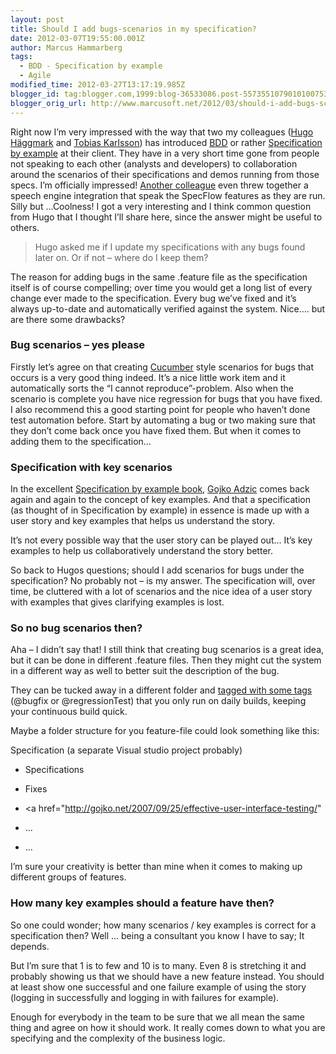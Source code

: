 ```yaml
---
layout: post
title: Should I add bugs-scenarios in my specification?
date: 2012-03-07T19:55:00.001Z
author: Marcus Hammarberg
tags:
  - BDD - Specification by example
  - Agile
modified_time: 2012-03-27T13:17:19.985Z
blogger_id: tag:blogger.com,1999:blog-36533086.post-5573551079010100753
blogger_orig_url: http://www.marcusoft.net/2012/03/should-i-add-bugs-scenarios-in-my.html
---
```



Right now I’m very impressed with the way that two my colleagues
(<a href="http://www.hugohaggmark.com/" target="_blank">Hugo Häggmark</a>
and <a href="http://www.tobias-karlsson.se/" target="_blank">Tobias
Karlsson</a>) has introduced
<a href="http://en.wikipedia.org/wiki/Behavior_Driven_Development"
target="_blank">BDD</a> or rather
<a href="http://specificationbyexample.com/"
target="_blank">Specification by example</a> at their client. They have
in a very short time gone from people not speaking to each other
(analysts and developers) to collaboration around the scenarios of their
specifications and demos running from those specs. I’m officially
impressed!
<a href="https://twitter.com/#!/toresta" target="_blank">Another
colleague</a> even threw together a speech engine integration that speak
the SpecFlow features as they are run. Silly but …Coolness!
I got a very interesting and I think common question from Hugo that I
thought I’ll share here, since the answer might be useful to others.

> Hugo asked me if I update my specifications with any bugs found later
> on. Or if not – where do I keep them?

<a href="" id="more"></a>
The reason for adding bugs in the same .feature file as the
specification itself is of course compelling; over time you would get a
long list of every change ever made to the specification. Every bug
we’ve fixed and it’s always up-to-date and automatically verified
against the system. Nice…. but are there some drawbacks?

### Bug scenarios – yes please

Firstly let’s agree on that creating
<a href="https://github.com/aslakhellesoy/cucumber/wiki/"
target="_blank">Cucumber</a> style scenarios for bugs that occurs is a
very good thing indeed. It’s a nice little work item and it
automatically sorts the “I cannot reproduce”-problem. Also when the
scenario is complete you have nice regression for bugs that you have
fixed.
I also recommend this a good starting point for people who haven’t done
test automation before. Start by automating a bug or two making sure
that they don’t come back once you have fixed them.
But when it comes to adding them to the specification…

### Specification with key scenarios

<div align="left">

In the excellent
<a href="http://manning.com/adzic/" target="_blank">Specification by
example book</a>,
<a href="http://gojko.net/" target="_blank">Gojko Adzic</a> comes back
again and again to the concept of key examples. And that a specification
(as thought of in Specification by example) in essence is made up with a
user story and key examples that helps us understand the story.

<div align="left">

It’s not every possible way that the user story can be played out… It’s
key examples to help us collaboratively understand the story better.

<div align="left">

So back to Hugos questions; should I add scenarios for bugs under the
specification? No probably not – is my answer. The specification will,
over time, be cluttered with a lot of scenarios and the nice idea of a
user story with examples that gives clarifying examples is lost.

### So no bug scenarios then?

<div align="left">

Aha – I didn’t say that! I still think that creating bug scenarios is a
great idea, but it can be done in different .feature files. Then they
might cut the system in a different way as well to better suit the
description of the bug.

<div align="left">

They can be tucked away in a different folder and <a
href="http://www.marcusoft.net/2010/12/using-tags-in-specflow-features.html"
target="_blank">tagged with some tags</a> (@bugfix or @regressionTest)
that you only run on daily builds, keeping your continuous build quick.

<div align="left">

Maybe a folder structure for you feature-file could look something like
this:

<div align="left">

Specification (a separate Visual studio project probably)

- <div align="left">

   Specifications
   </div>

- <div align="left">

   Fixes
   </div>

- <div align="left">

   <a href="http://gojko.net/2007/09/25/effective-user-interface-testing/"

    </div>

- <div align="left">

   …
   </div>

- <div align="left">

   …
   </div>

<div align="left">

I’m sure your creativity is better than mine when it comes to making up
different groups of features.

### How many key examples should a feature have then?

<div align="left">

So one could wonder; how many scenarios / key examples is correct for a
specification then? Well … being a consultant you know I have to say; It
depends.

<div align="left">

But I’m sure that 1 is to few and 10 is to many. Even 8 is stretching it
and probably showing us that we should have a new feature instead. You
should at least show one successful and one failure example of using the
story (logging in successfully and logging in with failures for
example).

<div align="left">

Enough for everybody in the team to be sure that we all mean the same
thing and agree on how it should work. It really comes down to what you
are specifying and the complexity of the business logic.
